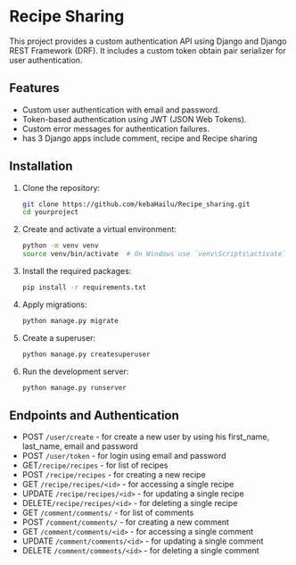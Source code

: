 # Recipe Sharing

This project provides a custom authentication API using Django and Django REST Framework (DRF). It includes a custom token obtain pair serializer for user authentication.

## Features

- Custom user authentication with email and password.
- Token-based authentication using JWT (JSON Web Tokens).
- Custom error messages for authentication failures.
- has 3 Django apps include comment, recipe and Recipe sharing

## Installation

1. Clone the repository:

   ```sh
   git clone https://github.com/kebaHailu/Recipe_sharing.git
   cd yourproject
   ```

2. Create and activate a virtual environment:

   ```sh
   python -m venv venv
   source venv/bin/activate  # On Windows use `venv\Scripts\activate`
   ```

3. Install the required packages:

   ```sh
   pip install -r requirements.txt
   ```

4. Apply migrations:

   ```sh
   python manage.py migrate
   ```

5. Create a superuser:

   ```sh
   python manage.py createsuperuser
   ```

6. Run the development server:
   ```sh
   python manage.py runserver
   ```

## Endpoints and Authentication

- POST `/user/create` - for create a new user by using his first_name, last_name, email and password
- POST `/user/token` - for login using email and password
- GET`/recipe/recipes` - for list of recipes
- POST `/recipe/recipes` - for creating a new recipe
- GET `/recipe/recipes/<id>` - for accessing a single recipe
- UPDATE `/recipe/recipes/<id>` - for updating a single recipe
- DELETE`/recipe/recipes/<id>` - for deleting a single recipe
- GET `/comment/comments/` - for list of comments
- POST `/comment/comments/` - for creating a new comment
- GET `/comment/comments/<id>` - for accessing a single comment
- UPDATE `/comment/comments/<id>` - for updating a single comment
- DELETE `/comment/comments/<id>` - for deleting a single comment
